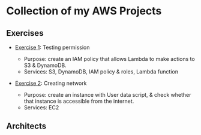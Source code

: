 # Collection of my AWS Projects

## Exercises
- [Exercise 1](https://aws-tc-largeobjects.s3.us-west-2.amazonaws.com/DEV-AWS-MO-SAA/exercise-1.html): Testing permission
  - Purpose: create an IAM policy that allows Lambda to make actions to S3 & DynamoDB.
  - Services: S3, DynamoDB, IAM policy & roles, Lambda function

- [Exercise 2](https://aws-tc-largeobjects.s3.us-west-2.amazonaws.com/DEV-AWS-MO-SAA/exercise-2.html): Creating network
  - Purpose: create an instance with User data script, & check whether that instance is accessible from the internet.
  - Services: EC2

## Architects
